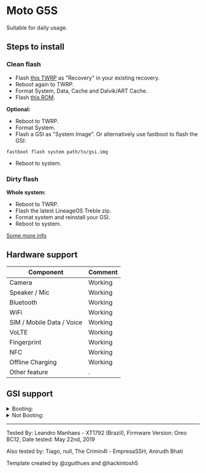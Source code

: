 # Moto G5S

Suitable for daily usage.

## Steps to install

### Clean flash
* Flash [this TWRP](https://forum.xda-developers.com/moto-g5s/development/recovery-unofficial-twrp-recovery-moto-t3916370) as "Recovery" in your existing recovery.
* Reboot again to TWRP.
* Format System, Data, Cache and Dalvik/ART Cache.
* Flash [this ROM](https://forum.xda-developers.com/moto-g5s/development/rom-lineageos-16-0-project-treble-t3932179).

**Optional:**
* Reboot to TWRP.
* Format System.
* Flash a GSI as "System Image". Or alternatively use fastboot to flash the GSI:
```
fastboot flash system path/to/gsi.img
```
* Reboot to system.

### Dirty flash

**Whole system:**
* Reboot to TWRP.
* Flash the latest LineageOS Treble zip.
* Format system and reinstall your GSI.
* Reboot to system.

<!--**Vendor & Boot Images only:**
* Download the latest vendor & boot images [here](https://drive.google.com/folderview?id=1xqfqD4sLJCf6LXsGNFqP-I34qOwPda00).
* Reboot to TWRP.
* Flash the images (Install > Install Image > select partition > select image).
* Reboot to system.-->

[Some more info](https://forum.xda-developers.com/moto-g5s/development/rom-lineageos-16-0-project-treble-t3932179)

## Hardware support

| Component                 |      Comment                                              |
|---------------------------|-----------------------------------------------------------|
| Camera                    | Working                                                   |
| Speaker / Mic             | Working                                                   |
| Bluetooth                 | Working                                                   |
| WiFi                      | Working                                                   |
| SIM / Mobile Data / Voice | Working                                                   |
| VoLTE                     | Working                                                   |
| Fingerprint               | Working                                                   |
| NFC                       | Working                                                   |
| Offline Charging          | Working                                                   |
| Other feature             |.       |

## GSI support

<details><summary>Booting:</summary>
<p>

`Syberia Project`

`Resurrection Remix`

`Android Open Source Illusion Project`

`Pixel Experience`

`ArrowOS`

`BlissROM`

`MIUI`

`Android Open Source Project`

`PixelDust`

`LegionOS`

`LLuviaOS`

`LiquidRemix`

`CarbonROM`

`Evolution X`

`NitrogenOS`

`OxygenOS`

`HydrogenOS`

`ZUI`

`ZenUI`

`Android 10 Beta 4`
</p>
</details>

<details><summary>Not Booting:</summary>
<p>

`OmniROM`

`Havoc-OS`

`LiquidRemix - Other developer`

`Nubia`

`RedMagic`

`Xperia`

`One UI - GSI is too big for /system`
</p>
</details>

---

Tested By: Leandro Manhaes - XT1792 (Brazil), Firmware Version: Oreo BC12, Date tested: May 22nd, 2019

Also tested by: Tiago, null, The Crimin4l - EmpresaSSH, Anirudh Bhati

Template created by @zguithues and @hackintosh5